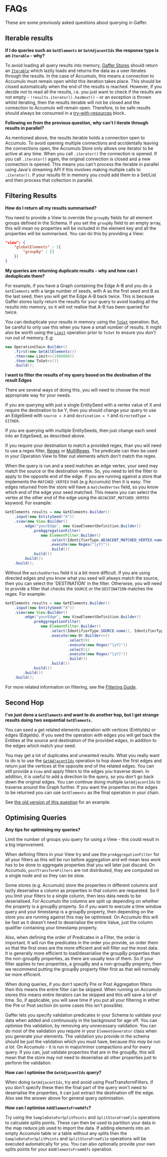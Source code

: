# FAQs

These are some previously asked questions about querying in Gaffer.

## Iterable results

**If I do queries such as `GetElements` or `GetAdjacentIds` the response type is an `Iterable` - why?**

To avoid loading all query results into memory, [Gaffer Stores](../../../administration-guide/gaffer-stores/store-guide.md)
should return an [`Iterable`](https://docs.oracle.com/javase/8/docs/api/java/lang/Iterable.html) which lazily loads and
returns the data as a user iterates through the results. In the case of Accumulo, this means a connection to Accumulo must
remain open whilst this iteration takes place. This should be closed automatically when the end of the results is reached.
However, if you decide not to read all the results, i.e. you just want to check if the results are not empty -
`!results.iterator().hasNext()` - or an exception is thrown whilst iterating, then the results iterable will not be closed
and the connection to Accumulo will remain open. Therefore, to be safe results should always be consumed in a
[try-with-resources](https://docs.oracle.com/javase/tutorial/essential/exceptions/tryResourceClose.html) block.

**Following on from the previous question, why can't I iterate through results in parallel?**

As mentioned above, the results iterable holds a connection open to Accumulo. To avoid opening multiple connections and
accidentally leaving the connections open, the Accumulo Store only allows one iterator to be active at any time. When you
call `.iterator()` the connection is opened. If you call `.iterator()` again, the original connection is closed and a new
connection is opened. This means you can't process the iterable in parallel using Java's streaming API if this involves
making multiple calls to `.iterator()`. If your results fit in memory you could add them to a Set/List and then process
that collection in parallel.

## Filtering Results

**How do I return all my results summarised?**

You need to provide a View to override the `groupBy` fields for all element groups defined in the Schema. If you set the
`groupBy` field to an empty array, this will mean no properties will be included in the element key and all the properties
will be summarised. You can do this by providing a View:

```json
"view": {
    "globalElements" : [{
        "groupBy" : []
    }]
}
```

**My queries are returning duplicate results - why and how can I deduplicate them?**

For example, if you have a Graph containing the Edge A-B and you do a `GetElements` with a large number of seeds, with A
as the first seed and B as the last seed, then you will get the Edge A-B back twice. This is because Gaffer stores lazily
return the results for your query to avoid loading all the results into memory, so it will not realise that A-B has been
queried for twice.

You can deduplicate your results in memory using the [`ToSet`](../../../reference/operations-guide/core.md#toset) operation.
But, be careful to only use this when you have a small number of results. It might also be worth using the
[`Limit`](../../../reference/operations-guide/core.md#limit) operation prior to `ToSet` to ensure you don't run out of
memory. E.g:

```java
new OperationChain.Builder()
    .first(new GetAllElements())
    .then(new Limit<>(1000000))
    .then(new ToSet<>())
    .build();
```

**I want to filter the results of my query based on the destination of the result Edges**

There are several ways of doing this, you will need to choose the most appropriate way for your needs.

If you are querying with just a single EntitySeed with a vertex value of X and require the destination to be Y, then you should
change your query to use an EdgeSeed with `source = X` and `destination = Y` and `directedType = EITHER`.

If you are querying with multiple EntitySeeds, then just change each seed into an EdgeSeed, as described above.
 
If you require your destination to match a provided regex, than you will need to use a regex filter, [Regex](../../../reference/predicates-guide/koryphe-predicates.md#regex)
or [MultiRegex](../../../reference/predicates-guide/koryphe-predicates.md#multiregex). The predicate can then be used in your
Operation View to filter out elements which don't match the regex.

When the query is run and a seed matches an edge vertex, your seed may match the source or the destination vertex. So, you need
to tell the filter to apply to the opposite end of the edge. If you are running against a store that implements the `MATCHED_VERTEX`
trait (e.g Accumulo) then it is easy. The edges returned from the store will have a `matchedVertex` field, so you know which end
of the edge your seed matched. This means you can select the vertex at the other end of the edge using the `ADJACENT_MATCHED_VERTEX`
keyword. For example:

```java
GetElements results = new GetElements.Builder()
    .input(new EntitySeed("X"))
    .view(new View.Builder()
        .edge("yourEdge", new ViewElementDefinition.Builder()
            .preAggregationFilter(
                new ElementFilter.Builder()
                    .select(IdentifierType.ADJACENT_MATCHED_VERTEX.name())
                    .execute(new Regex("[yY]"))
                    .build())
            .build())
        .build())
    .build();
```

Without the `matchedVertex` field it is a bit more difficult. If you are using directed edges and you know what you seed will always
match the source, then you can select the 'DESTINATION' in the filter. Otherwise, you will need to provide a filter that checks the
`SOURCE` or the `DESTINATION` matches the regex. For example:

```java
GetElements results = new GetElements.Builder()
    .input(new EntitySeed("X"))
    .view(new View.Builder()
        .edge("yourEdge", new ViewElementDefinition.Builder()
            .preAggregationFilter(
                new ElementFilter.Builder()
                    .select(IdentifierType.SOURCE.name(), IdentifierType.DESTINATION.name())
                    .execute(new Or.Builder<>()
                            .select(0)
                            .execute(new Regex("[yY]"))
                            .select(1)
                            .execute(new Regex("[yY]"))
                            .build())
                    .build())
            .build())
        .build())
    .build();
```

For more related information on filtering, see the [Filtering Guide](filtering.md).

## Second Hop

**I've just done a `GetElements` and want to do another hop, but I get strange results doing two sequential `GetElements`.**

You can seed a get related elements operation with vertices (EntityIds) or edges (EdgeIds). If you seed the operation with
edges you will get back the Entities at the source and destination of the provided edges, in addition to the edges which
match your seed.

You may get a lot of duplicates and unwanted results. What you really want to do is to use the [`GetAdjacentIds`](../../../reference/operations-guide/get.md#getadjacentids)
operation to hop down the first edges and return just the vertices at the opposite end of the related edges. You can still
provide a `View` and apply filters to the edges you traverse down. In addition, it is useful to add a direction to the query,
so you don't go back down the original edges. You can continue doing multiple `GetAdjacentIds` to traverse around the Graph
further. If you want the properties on the edges to be returned you can use `GetElements` as the final operation in your chain.

See [the old version of this question](https://gchq.github.io/gaffer-doc/v1docs/components/core/operation.html#i-have-just-done-a-getelements-and-now-i-want-to-do-a-second-hop-around-the-graph-but-when-i-do-a-getelements-followed-by-another-getelements-i-get-strange-results)
for an example.

## Optimising Queries

**Any tips for optimising my queries?**

Limit the number of groups you query for using a View - this could result in a
big improvement.

When defining filters in your View try and use the `preAggregationFilter` for all your filters as this will be run before
aggregation and will mean less work has to be done to aggregate properties that you will later just discard. On Accumulo,
`postTransformFilters` are not distributed, they are computed on a single node and so they can be slow.
 
Some stores (e.g. Accumulo) store the properties in different columns and lazily deserialise a column as properties in that
column are requested. So if you limit your filters to a single column, then less data needs to be deserialised. For Accumulo
the columns are split up depending on whether the property is a groupBy property. So if you want to execute a time window query
and your timestamp is a groupBy property, then depending on the store you are running against this may be optimised. On Accumulo
this will be fast as it doesn't need to deserialise the entire Value, just the column qualifier containing your timestamp property.

Also, when defining the order of Predicates in a Filter, the order is important. It will run the predicates in the order you
provide, so order them so that the first ones are the more efficient and will filter out the most data. It is generally more
efficient to load/deserialise the groupBy properties than the non-groupBy properties, as there are usually less of them. So if your
filter applies to two properties, a groupBy and a non-groupBy property, then we recommend putting the groupBy property filter first
as that will normally be more efficient.

When doing queries, if you don't specify Pre or Post Aggregation filters then this means the entire filter can be skipped. When
running on Accumulo stores this means entire iterators can be skipped and this will save a lot of time. So, if applicable, you will
save time if you put all your filtering in either the Pre or Post section (in some cases this isn't possible).

Gaffer lets you specify validation predicates in your Schema to validate your data when added and continuously in the background for
age off. You can optimise this validation, by removing any unnecessary validation. You can do most of the validation you require in
your `ElementGenerator` class when you generate your elements. The validation you provide in the schema should be just the validation
which you must have, because *this may be run a lot*. On Accumulo - it is run in major/minor compactions and for every query. If you
can, just validate properties that are in the groupBy, this will mean that the store may not need to deserialise all other properties
just to perform the validation.

**How can I optimise the `GetAdjacentIds` query?**

When doing `GetAdjacentIds`, try and avoid using PostTransformFilters. If you don't specify these then the final part of the query
won't need to deserialise the properties, it can just extract the destination off the edge. Also see the answer above for general
query optimisation.

**How can I optimise `AddElementsFromHdfs`?**

Try using the `SampleDataForSplitPoints` and `SplitStoreFromFile` operations to calculate splits points. These can then be used to
partition your data in the map reduce job used to import the data. If adding elements into an empty Accumulo table or a table without
any splits then the `SampleDataForSplitPoints` and `SplitStoreFromFile` operations will be executed automatically for you. You can
also optionally provide your own splits points for your `AddElementsFromHdfs` operation.
